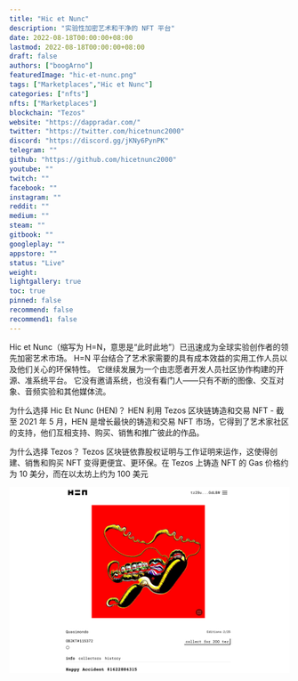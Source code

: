 ```yaml
---
title: "Hic et Nunc"
description: "实验性加密艺术和干净的 NFT 平台"
date: 2022-08-18T00:00:00+08:00
lastmod: 2022-08-18T00:00:00+08:00
draft: false
authors: ["boogArno"]
featuredImage: "hic-et-nunc.png"
tags: ["Marketplaces","Hic et Nunc"]
categories: ["nfts"]
nfts: ["Marketplaces"]
blockchain: "Tezos"
website: "https://dappradar.com/"
twitter: "https://twitter.com/hicetnunc2000"
discord: "https://discord.gg/jKNy6PynPK"
telegram: ""
github: "https://github.com/hicetnunc2000"
youtube: ""
twitch: ""
facebook: ""
instagram: ""
reddit: ""
medium: ""
steam: ""
gitbook: ""
googleplay: ""
appstore: ""
status: "Live"
weight: 
lightgallery: true
toc: true
pinned: false
recommend: false
recommend1: false
---
```

Hic et Nunc（缩写为 H=N，意思是“此时此地”）已迅速成为全球实验创作者的领先加密艺术市场。 H=N 平台结合了艺术家需要的具有成本效益的实用工作人员以及他们关心的环保特性。 它继续发展为一个由志愿者开发人员社区协作构建的开源、准系统平台。 它没有邀请系统，也没有看门人——只有不断的图像、交互对象、音频实验和其他媒体流。

为什么选择 Hic Et Nunc (HEN)？
HEN 利用 Tezos 区块链铸造和交易 NFT - 截至 2021 年 5 月，HEN 是增长最快的铸造和交易 NFT 市场，它得到了艺术家社区的支持，他们互相支持、购买、销售和推广彼此的作品。

为什么选择 Tezos？
Tezos 区块链依靠股权证明与工作证明来运作，这使得创建、销售和购买 NFT 变得更便宜、更环保。在 Tezos 上铸造 NFT 的 Gas 价格约为 10 美分，而在以太坊上约为 100 美元

![hicetnunc-dapp-marketplaces-tezos-image1_0fe8c070278ab65f7085065d2048586e](hicetnunc-dapp-marketplaces-tezos-image1_0fe8c070278ab65f7085065d2048586e.png)